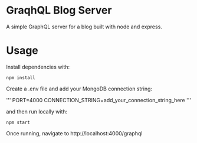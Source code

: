 # GraqhQL Blog Server

A simple GraphQL server for a blog built with node and express.

# Usage

Install dependencies with:

```
npm install
```

Create a .env file and add your MongoDB connection string:

'''
PORT=4000
CONNECTION_STRING=add_your_connection_string_here
'''

and then run locally with:

```
npm start
```

Once running, navigate to http://localhost:4000/graphql
